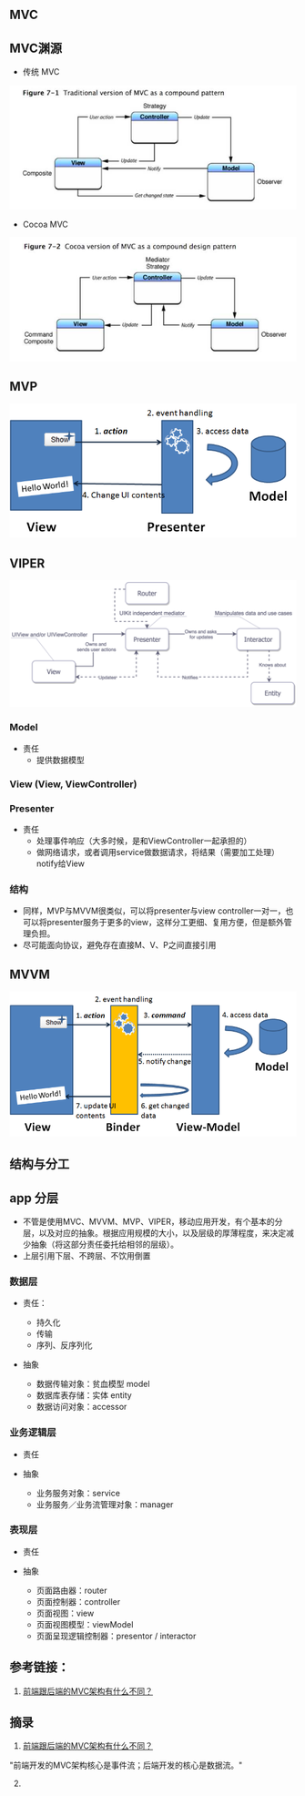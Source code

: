 ## MVC

## MVC渊源


* 传统 MVC

![mvc-传统-示意图](res/mvc-tranditional.jpg)

* Cocoa MVC

![mvc-cocoa-示意图](res/mvc-cocoa.jpg)

## MVP

![mvp-示意图](res/mvp.png)

## VIPER

![viper-示意图](res/viper.png)


### Model

* 责任
	- 提供数据模型

### View (View, ViewController)


### Presenter

* 责任
	- 处理事件响应（大多时候，是和ViewController一起承担的）
	- 做网络请求，或者调用service做数据请求，将结果（需要加工处理）notify给View


### 结构

* 同样，MVP与MVVM很类似，可以将presenter与view controller一对一，也可以将presenter服务于更多的view，这样分工更细、复用方便，但是额外管理负担。
* 尽可能面向协议，避免存在直接M、V、P之间直接引用

## MVVM

![mvvm-示意图](res/mvvm.png)


## 结构与分工


## app 分层

* 不管是使用MVC、MVVM、MVP、VIPER，移动应用开发，有个基本的分层，以及对应的抽象。根据应用规模的大小，以及层级的厚薄程度，来决定减少抽象（将这部分责任委托给相邻的层级）。
* 上层引用下层、不跨层、不饮用倒置

### 数据层

* 责任：
	- 持久化
	- 传输
	- 序列、反序列化

* 抽象
	- 数据传输对象：贫血模型 model
	- 数据库表存储：实体 entity
	- 数据访问对象：accessor

### 业务逻辑层

* 责任

* 抽象
	- 业务服务对象：service
	- 业务服务／业务流管理对象：manager

### 表现层

* 责任

* 抽象
	- 页面路由器：router
	- 页面控制器：controller
	- 页面视图：view
	- 页面视图模型：viewModel
	- 页面呈现逻辑控制器：presentor / interactor


## 参考链接：
  1. [前端跟后端的MVC架构有什么不同？](http://www.zhihu.com/question/30773646)

## 摘录

1. [前端跟后端的MVC架构有什么不同？](http://www.zhihu.com/question/30773646)

"前端开发的MVC架构核心是事件流；后端开发的核心是数据流。"

2. 
